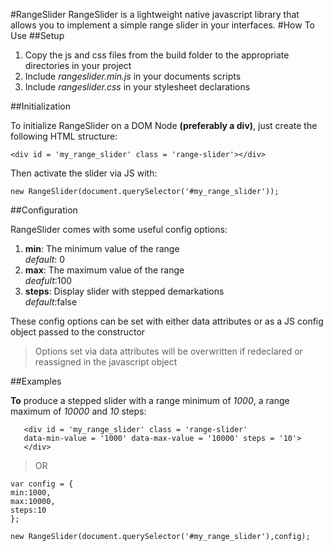 #RangeSlider
RangeSlider is a lightweight native javascript library that allows you to
implement a simple range slider in your interfaces.
#How To Use
##Setup

1. Copy the js and css files from the build folder to the appropriate
   directories in your project  
2. Include _rangeslider.min.js_ in your documents scripts  
3. Include _rangeslider.css_ in your stylesheet declarations    


##Initialization

To initialize RangeSlider on a DOM Node **(preferably a div)**, just create
the following HTML structure:

    <div id = 'my_range_slider' class = 'range-slider'></div>
 
 Then activate the slider via JS with:
 
    new RangeSlider(document.querySelector('#my_range_slider'));
 
 
##Configuration
  
 RangeSlider comes with some useful config options:
 
1. **min**: The minimum value of the range  
  _default_: 0 
2. **max**: The maximum value of the range  
 _deafult_:100   
3. **steps**: Display slider with stepped demarkations  
 _default_:false  
 
 
 These config options can be set with either data attributes or as a JS config
 object passed to the constructor
 
 > Options set via data attributes will be overwritten if redeclared or reassigned
 in the javascript object  
 
 
##Examples

 **To** produce a stepped slider with a range minimum of _1000_, a 
 range maximum of _10000_ and _10_ steps:  


       <div id = 'my_range_slider' class = 'range-slider'  
       data-min-value = '1000' data-max-value = '10000' steps = '10'>
       </div>

 
  > OR
  
  
    var config = {
    min:1000,
    max:10000,
    steps:10
    };
    
    new RangeSlider(document.querySelector('#my_range_slider'),config);